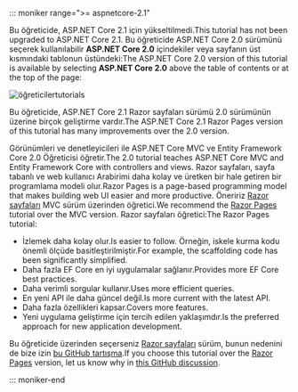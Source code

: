 ::: moniker range=">= aspnetcore-2.1"

<span data-ttu-id="269ab-101">Bu öğreticide, ASP.NET Core 2.1 için yükseltilmedi.</span><span class="sxs-lookup"><span data-stu-id="269ab-101">This tutorial has not been upgraded to ASP.NET Core 2.1.</span></span> <span data-ttu-id="269ab-102">Bu öğreticide ASP.NET Core 2.0 sürümünü seçerek kullanılabilir **ASP.NET Core 2.0** içindekiler veya sayfanın üst kısmındaki tablonun üstündeki:</span><span class="sxs-lookup"><span data-stu-id="269ab-102">The ASP.NET Core 2.0 version of this tutorial is available by selecting **ASP.NET Core 2.0** above the table of contents or at the top of the page:</span></span>

![<span data-ttu-id="269ab-103">öğreticiler</span><span class="sxs-lookup"><span data-stu-id="269ab-103">tutorials</span></span> ](~//data/ef-rp/read-related-data/_static/2.1.png)

<span data-ttu-id="269ab-104">Bu öğreticide, ASP.NET Core 2.1 Razor sayfaları sürümü 2.0 sürümünün üzerine birçok geliştirme vardır.</span><span class="sxs-lookup"><span data-stu-id="269ab-104">The ASP.NET Core 2.1 Razor Pages version of this tutorial has many improvements over the 2.0 version.</span></span>

<span data-ttu-id="269ab-105">Görünümleri ve denetleyicileri ile ASP.NET Core MVC ve Entity Framework Core 2.0 Öğreticisi öğretir.</span><span class="sxs-lookup"><span data-stu-id="269ab-105">The 2.0 tutorial teaches ASP.NET Core MVC and Entity Framework Core with controllers and views.</span></span> <span data-ttu-id="269ab-106">Razor sayfaları, sayfa tabanlı ve web kullanıcı Arabirimi daha kolay ve üretken bir hale getiren bir programlama modeli olur.</span><span class="sxs-lookup"><span data-stu-id="269ab-106">Razor Pages is a page-based programming model that makes building web UI easier and more productive.</span></span> <span data-ttu-id="269ab-107">Öneririz [Razor sayfaları](xref:data/ef-rp/intro) MVC sürüm üzerinden öğretici.</span><span class="sxs-lookup"><span data-stu-id="269ab-107">We recommend the [Razor Pages](xref:data/ef-rp/intro) tutorial over the MVC version.</span></span> <span data-ttu-id="269ab-108">Razor sayfaları öğretici:</span><span class="sxs-lookup"><span data-stu-id="269ab-108">The Razor Pages tutorial:</span></span>

* <span data-ttu-id="269ab-109">İzlemek daha kolay olur.</span><span class="sxs-lookup"><span data-stu-id="269ab-109">Is easier to follow.</span></span> <span data-ttu-id="269ab-110">Örneğin, iskele kurma kodu önemli ölçüde basitleştirilmiştir.</span><span class="sxs-lookup"><span data-stu-id="269ab-110">For example, the scaffolding code has been significantly simplified.</span></span>
* <span data-ttu-id="269ab-111">Daha fazla EF Core en iyi uygulamalar sağlanır.</span><span class="sxs-lookup"><span data-stu-id="269ab-111">Provides more EF Core best practices.</span></span>
* <span data-ttu-id="269ab-112">Daha verimli sorgular kullanır.</span><span class="sxs-lookup"><span data-stu-id="269ab-112">Uses more efficient queries.</span></span>
* <span data-ttu-id="269ab-113">En yeni API ile daha güncel değil.</span><span class="sxs-lookup"><span data-stu-id="269ab-113">Is more current with the latest API.</span></span>
* <span data-ttu-id="269ab-114">Daha fazla özellikleri kapsar.</span><span class="sxs-lookup"><span data-stu-id="269ab-114">Covers more features.</span></span>
* <span data-ttu-id="269ab-115">Yeni uygulama geliştirme için tercih edilen yaklaşımdır.</span><span class="sxs-lookup"><span data-stu-id="269ab-115">Is the preferred approach for new application development.</span></span>

<span data-ttu-id="269ab-116">Bu öğreticide üzerinden seçerseniz [Razor sayfaları](xref:data/ef-rp/intro) sürüm, bunun nedenini de bize izin [bu GitHub tartışma](https://github.com/aspnet/Docs/issues/6146).</span><span class="sxs-lookup"><span data-stu-id="269ab-116">If you choose this tutorial over the [Razor Pages](xref:data/ef-rp/intro) version, let us know why in [this GitHub discussion](https://github.com/aspnet/Docs/issues/6146).</span></span>

::: moniker-end
